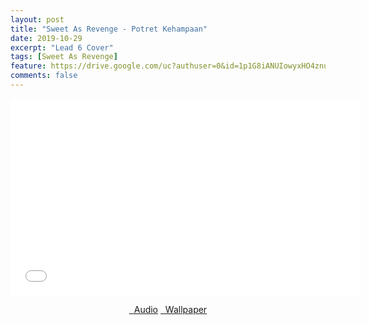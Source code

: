 ```yaml
---
layout: post
title: "Sweet As Revenge - Potret Kehampaan"
date: 2019-10-29
excerpt: "Lead 6 Cover"
tags: [Sweet As Revenge]
feature: https://drive.google.com/uc?authuser=0&id=1p1G8iANUIowyxHO4znuxnhPVTk95cJ2C&export=download
comments: false
---
```

<iframe width="560" height="315" src="//www.youtube.com/embed/5XyGK4ST1AQ" frameborder="0"> </iframe>
<center>
<figure class="half">
<a href="https://drive.google.com/uc?authuser=0&id=1p5I9jwF0QXrho1unpOFbTGXtv5MZElP0&export=download" class="btn" target="_blank" rel="noopener noreferrer"><i class="fa fa-caret-down"></i> &nbsp; Audio</a>
<a href="https://drive.google.com/uc?authuser=0&id=1p1G8iANUIowyxHO4znuxnhPVTk95cJ2C&export=download" class="btn" target="_blank" rel="noopener noreferrer"><i class="fa fa-caret-down"></i> &nbsp; Wallpaper</a>
</figure>
</center>
